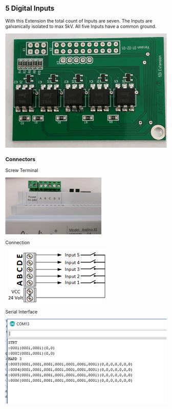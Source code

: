 ## 5 Digital Inputs
With this Extension the total count of Inputs are seven. The Inputs are galvanically isolated to max 5kV.
All five Inputs have a common ground.

![Andino X1 - Digital inputs Extension](pcb-5di.png)

### Connectors
Screw Terminal

![Andino X1 -Screw Terminal](extension-connector-small.png)

Connection

![Andino X1 - Digital inputs Extension](5di.png)

Serial Interface

![Andino X1 - Digital inputs Extension - Serial interface](serial.PNG)
